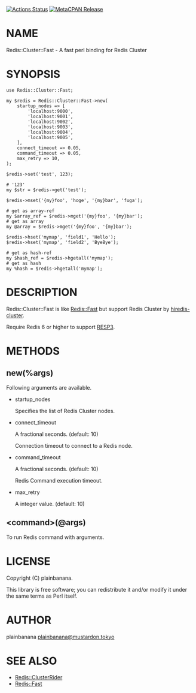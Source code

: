 [![Actions Status](https://github.com/plainbanana/Redis-Cluster-Fast/workflows/test/badge.svg)](https://github.com/plainbanana/Redis-Cluster-Fast/actions) [![MetaCPAN Release](https://badge.fury.io/pl/Redis-Cluster-Fast.svg)](https://metacpan.org/release/Redis-Cluster-Fast)
# NAME

Redis::Cluster::Fast - A fast perl binding for Redis Cluster

# SYNOPSIS

    use Redis::Cluster::Fast;

    my $redis = Redis::Cluster::Fast->new(
        startup_nodes => [
            'localhost:9000',
            'localhost:9001',
            'localhost:9002',
            'localhost:9003',
            'localhost:9004',
            'localhost:9005',
        ],
        connect_timeout => 0.05,
        command_timeout => 0.05,
        max_retry => 10,
    );

    $redis->set('test', 123);

    # '123'
    my $str = $redis->get('test');

    $redis->mset('{my}foo', 'hoge', '{my}bar', 'fuga');

    # get as array-ref
    my $array_ref = $redis->mget('{my}foo', '{my}bar');
    # get as array
    my @array = $redis->mget('{my}foo', '{my}bar');

    $redis->hset('mymap', 'field1', 'Hello');
    $redis->hset('mymap', 'field2', 'ByeBye');

    # get as hash-ref
    my $hash_ref = $redis->hgetall('mymap');
    # get as hash
    my %hash = $redis->hgetall('mymap');

# DESCRIPTION

Redis::Cluster::Fast is like [Redis::Fast](https://github.com/shogo82148/Redis-Fast) but support Redis Cluster by [hiredis-cluster](https://github.com/Nordix/hiredis-cluster).

Require Redis 6 or higher to support [RESP3](https://github.com/antirez/RESP3/blob/master/spec.md).

# METHODS

## new(%args)

Following arguments are available.

- startup\_nodes

    Specifies the list of Redis Cluster nodes.

- connect\_timeout

    A fractional seconds. (default: 10)

    Connection timeout to connect to a Redis node.

- command\_timeout

    A fractional seconds. (default: 10)

    Redis Command execution timeout.

- max\_retry

    A integer value. (default: 10)

## &lt;command>(@args)

To run Redis command with arguments.

# LICENSE

Copyright (C) plainbanana.

This library is free software; you can redistribute it and/or modify
it under the same terms as Perl itself.

# AUTHOR

plainbanana <plainbanana@mustardon.tokyo>

# SEE ALSO

- [Redis::ClusterRider](https://github.com/iph0/Redis-ClusterRider)
- [Redis::Fast](https://github.com/shogo82148/Redis-Fast)
